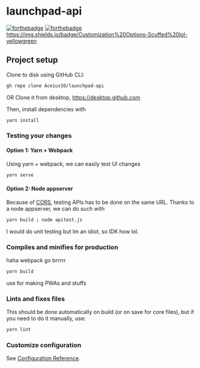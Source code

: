 # launchpad-api

[![forthebadge](https://forthebadge.com/images/badges/made-with-javascript.svg)](https://forthebadge.com) [![forthebadge](https://forthebadge.com/images/badges/made-with-vue.svg)](https://forthebadge.com)
https://img.shields.io/badge/Customization%20Options-Scuffed%20lol-yellowgreen


## Project setup
Clone to disk using GitHub CLI:
```sh
gh repo clone AceiusIO/launchpad-api
```
OR Clone it from desktop, https://desktop.github.com

Then, install dependencies with
```sh
yarn install
```

### Testing your changes
#### Option 1: Yarn + Webpack
Using yarn + webpack, we can easily test UI changes
```sh
yarn serve
```
#### Option 2: Node appserver
Because of [CORS](https://developer.mozilla.org/en-US/docs/Web/HTTP/CORS), testing APIs has to be done on the same URL. Thanks to a node appserver, we can do such with
```sh
yarn build ; node apitest.js
```
I would do unit testing but Im an idiot, so IDK how lol.

### Compiles and minifies for production
haha webpack go brrrrr
```sh
yarn build
```
use for making PWAs and stuffs

### Lints and fixes files
This should be done automatically on build (or on save for core files), but if you need to do it manually, use:
```sh
yarn lint
```

### Customize configuration
See [Configuration Reference](https://cli.vuejs.org/config/).
